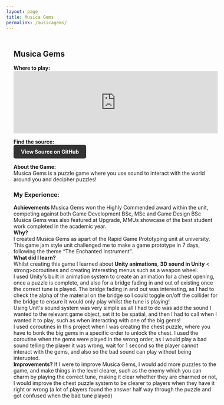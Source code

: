 ```yaml
---
layout: page
title: Musica Gems
permalink: /musicagems/
---
```


<style>
  .game-page-container {
    display: flex;
    gap: 20px;
    margin: 20px;
  }
  .game-description {
    flex: 2;
    padding-right: 20px;
  }
  .game-images {
    flex: 1;
    display: flex;
    flex-direction: column;
    gap: 10px;
  }
  .game-images img {
    width: 100%;
    border-radius: 5px;
  }
  .github-button {
  display: inline-block;
  background-color: #333; /* GitHub color */
  color: #fff;
  padding: 10px 20px;
  border-radius: 5px;
  font-weight: bold;
  text-decoration: none;
  transition: background-color 0.3s;
}

.github-button:hover {
  background-color: #444;
}
</style>



<div class="game-page-container">
  
  <!-- Game description and experience -->
  <div class="game-description">
    <h2>Musica Gems</h2>
    <p> <strong>Where to play:</strong> <br> <iframe frameborder="0" src="https://itch.io/embed/2665102?border_width=2&amp;dark=true" width="554" height="169"><a href="https://kungaroh.itch.io/musica-gems">Musica Gems by Kungaroh | Henry</a></iframe> </p> 
    <p> <strong>Find the source:</strong> <br> <a href="https://github.com/kungaroh/MusicaGems" target="_blank" class="github-button">View Source on GitHub</a>
</p>
    <p><strong>About the Game:</strong><br>Musica Gems is a puzzle game where you use sound to interact with the world around you and decipher puzzles!</p>
    <h3>My Experience:</h3>
      <p>
        <strong> Achievements </strong>
        Musica Gems won the Highly Commended award within the unit, competing against both Game Development BSc, MSc and Game Design BSc
        <br> Musica Gems was also featured at Upgrade, MMUs showcase of the best student work completed in the academic year.
      <br><strong>Why?</strong> 
      <br>I created Musica Gems as apart of the Rapid Game Prototyping unit at university. This game jam style unit challenged me to make a game prototype in 7 days, following the theme <q>The Enchanted Instrument</q>.
      <br><strong>What did I learn?</strong>
      <br>Whilst creating this game I learned about <strong>Unity animations</strong>, <strong> 3D sound in Unity </strong> < strong>coroutines</strong> and creating interesting menus such as a weapon wheel.
      <br>I used Unity's built in animation system to create an animation for a chest opening, once a puzzle is complete, and also for a bridge fading in and out of existing once the correct tune is played. 
      The bridge fading in and out was interesting, as I had to check the alpha of the material on the bridge so I could toggle on/off the collider for the bridge to ensure it would only play whilst the tune is playing!
      <br> Using Unit's sound system was very simple as all I had to do was add the sound I wanted to the relevant game object, set it to be spatial, and then I had to call when I wanted it to play, such as when interacting with one of the big gems!
      <br> I used coroutines in this project when I was creating the chest puzzle, where you have to bonk the big gems in a specific order to unlock the chest. I used the coroutine when the gems were played in the wrong order, as I would play a bad sound
        telling the player it was wrong, wait for 1 second so the player cannot interact with the gems, and also so the bad sound can play without being interupted.
      <br><strong>Improvements?</strong>
        If I were to improve Musica Gems, I would add more puzzles to the game, and make things in the level clearer, such as the enemy which you can charm by playing the correct tune, making it clear whether they are charmed or not, 
        I would improve the chest puzzle system to be clearer to players when they have it right or wrong (a lot of players found the answer half way through the puzzle and got confused when the bad tune played)
    </p>
  </div>

  <!-- Game images -->
  <div class="game-images">
   <!-- <img src="/FireTeam Images/FireTeam Logo.png" alt="Fire Team Logo">
    <img src="/FireTeam Images/ladders and spray.gif" alt="A gif where the ladder increase and the hose is sprayed">
    <img src="/FireTeam Images/playing on playdate.jpeg" alt="An image of the game on a playdate">
    <img src="/FireTeam Images/medium building.png" alt="An image of a large building in the game on fire">
    <img src="/FireTeam Images/large building.png" alt="An image of a large building in the game on fire">
     -->
  </div>
</div>
